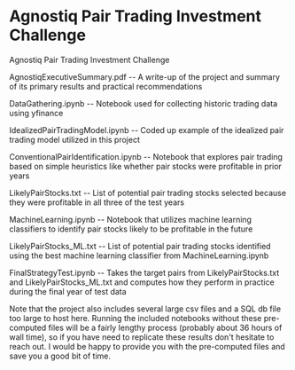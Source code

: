 # Agnostiq Pair Trading Investment Challenge

Agnostiq Pair Trading Investment Challenge

AgnostiqExecutiveSummary.pdf -- A write-up of the project and summary of its primary results and practical recommendations

DataGathering.ipynb -- Notebook used for collecting historic trading data using yfinance

IdealizedPairTradingModel.ipynb -- Coded up example of the idealized pair trading model utilized in this project

ConventionalPairIdentification.ipynb -- Notebook that explores pair trading based on simple heuristics like whether pair stocks were profitable in prior years

LikelyPairStocks.txt -- List of potential pair trading stocks selected because they were profitable in all three of the test years

MachineLearning.ipynb -- Notebook that utilizes machine learning classifiers to identify pair stocks likely to be profitable in the future

LikelyPairStocks_ML.txt -- List of potential pair trading stocks identified using the best machine learning classifier from MachineLearning.ipynb

FinalStrategyTest.ipynb -- Takes the target pairs from LikelyPairStocks.txt and LikelyPairStocks_ML.txt and computes how they perform in practice during the final year of test data

Note that the project also includes several large csv files and a SQL db file too large to host here.
Running the included notebooks without these pre-computed files will be a fairly lengthy process (probably about 36 hours of wall time), so if you have need to replicate these results don't hesitate to reach out.
I would be happy to provide you with the pre-computed files and save you a good bit of time.
